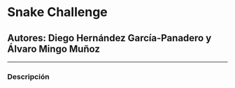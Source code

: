 #  Snake Challenge
##  Autores: Diego Hernández García-Panadero y Álvaro Mingo Muñoz
------------------------------------------------------------------

###  Descripción
#### 
